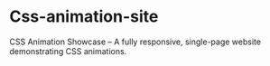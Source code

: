 # Css-animation-site
CSS Animation Showcase – A fully responsive, single-page website demonstrating CSS animations.
